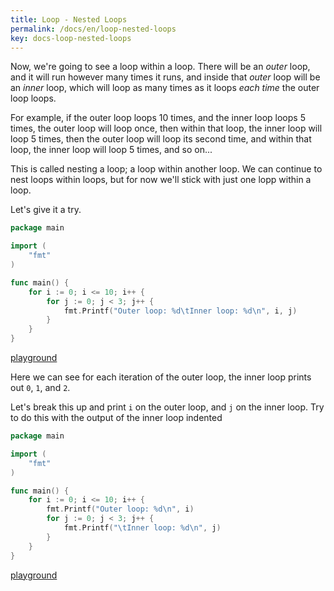 ```yaml
---
title: Loop - Nested Loops  
permalink: /docs/en/loop-nested-loops  
key: docs-loop-nested-loops  
---
```


  
Now, we're going to see a loop within a loop. There will be an _outer_ loop, and it will run however many times it runs, and inside that _outer_ loop will be an _inner_ loop, which will loop as many times as it loops _each time_ the outer loop loops.  
  
For example, if the outer loop loops 10 times, and the inner loop loops 5 times, the outer loop will loop once, then within that loop, the inner loop will loop 5 times, then the outer loop will loop its second time, and within that loop, the inner loop will loop 5 times, and so on...  
  
This is called nesting a loop; a loop within another loop. We can continue to nest loops within loops, but for now we'll stick with just one lopp within a loop.  
  
Let's give it a try.

```go
package main

import (
	"fmt"
)

func main() {
	for i := 0; i <= 10; i++ {
		for j := 0; j < 3; j++ {
			fmt.Printf("Outer loop: %d\tInner loop: %d\n", i, j)
		}
	}
}
```

[playground](https://play.golang.org/p/o0YaoYYAC8)  
  
Here we can see for each iteration of the outer loop, the inner loop prints out `0`, `1`, and `2`.   
  
Let's break this up and print `i` on the outer loop, and `j` on the inner loop. Try to do this with the output of the inner loop indented
  
```go
package main

import (
	"fmt"
)

func main() {
	for i := 0; i <= 10; i++ {
		fmt.Printf("Outer loop: %d\n", i)
		for j := 0; j < 3; j++ {
			fmt.Printf("\tInner loop: %d\n", j)
		}
	}
}

```
[playground](https://play.golang.org/p/0Gd_NAXNyB)
